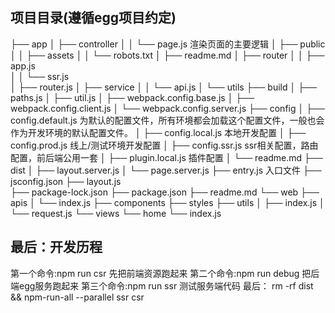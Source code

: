 ## 项目目录(遵循egg项目约定)
├── app
│   ├── controller
│   │   └── page.js      渲染页面的主要逻辑
│   ├── public
│   │   ├── assets
│   │   └── robots.txt
│   ├── readme.md
│   ├── router
│   │   ├── app.js    
│   │   └── ssr.js      
│   ├── router.js
│   ├── service
│   │   └── api.js
│   └── utils
├── build
│   ├── paths.js
│   ├── util.js
│   ├── webpack.config.base.js
│   ├── webpack.config.client.js
│   └── webpack.config.server.js
├── config
│   ├── config.default.js    为默认的配置文件，所有环境都会加载这个配置文件，一般也会作为开发环境的默认配置文件。
│   ├── config.local.js      本地开发配置
│   ├── config.prod.js       线上/测试环境开发配置
│   ├── config.ssr.js        ssr相关配置，路由配置，前后端公用一套
│   ├── plugin.local.js      插件配置
│   └── readme.md
├── dist
│   ├── layout.server.js
│   └── page.server.js
├── entry.js                  入口文件
├── jsconfig.json
├── layout.js                 
├── package-lock.json
├── package.json
├── readme.md
└── web
    ├── apis
    │   └── index.js
    ├── components
    ├── styles
    ├── utils
    │   ├── index.js
    │   └── request.js
    └── views
        └── home
            └── index.js


## 最后：开发历程
第一个命令:npm run csr 先把前端资源跑起来
第二个命令:npm run debug  把后端egg服务跑起来
第三个命令:npm run ssr 测试服务端代码
最后： rm -rf dist && npm-run-all --parallel ssr csr